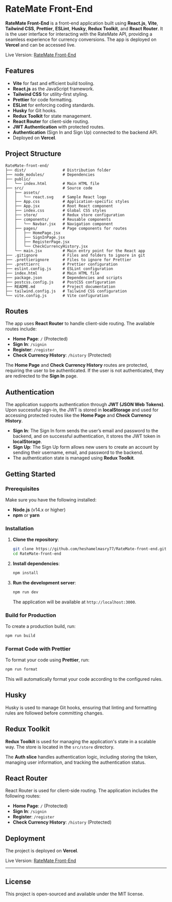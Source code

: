 
# RateMate Front-End

**RateMate Front-End** is a front-end application built using **React.js**, **Vite**, **Tailwind CSS**, **Prettier**, **ESLint**, **Husky**, **Redux Toolkit**, and **React Router**. It is the user interface for interacting with the RateMate API, providing a seamless experience for currency conversions. The app is deployed on **Vercel** and can be accessed live.

Live Version: [RateMate Front-End](https://rate-mate-front-end.vercel.app)

## Features

- **Vite** for fast and efficient build tooling.
- **React.js** as the JavaScript framework.
- **Tailwind CSS** for utility-first styling.
- **Prettier** for code formatting.
- **ESLint** for enforcing coding standards.
- **Husky** for Git hooks.
- **Redux Toolkit** for state management.
- **React Router** for client-side routing.
- **JWT Authentication** with protected routes.
- **Authentication** (Sign In and Sign Up) connected to the backend API.
- Deployed on **Vercel**.

## Project Structure

```plaintext
RateMate-front-end/
├── dist/                # Distribution folder
├── node_modules/        # Dependencies
├── public/
│   └── index.html       # Main HTML file
├── src/                 # Source code
│   ├── assets/
│   │   └── react.svg    # Sample React logo
│   ├── App.css          # Application-specific styles
│   ├── App.jsx          # Root React component
│   ├── index.css        # Global CSS styles
│   ├── store/           # Redux store configuration
│   ├── components/      # Reusable components
│   │   └── Navbar.jsx   # Navigation component
│   ├── pages/           # Page components for routes
│   │   ├── HomePage.jsx
│   │   ├── SignInPage.jsx
│   │   ├── RegisterPage.jsx
│   │   └── CheckCurrencyHistory.jsx
│   └── main.jsx         # Main entry point for the React app
├── .gitignore           # Files and folders to ignore in git
├── .prettierignore      # Files to ignore for Prettier
├── .prettierrc          # Prettier configuration
├── eslint.config.js     # ESLint configuration
├── index.html           # Main HTML file
├── package.json         # Dependencies and scripts
├── postcss.config.js    # PostCSS configuration
├── README.md            # Project documentation
├── tailwind.config.js   # Tailwind CSS configuration
└── vite.config.js       # Vite configuration
```

## Routes

The app uses **React Router** to handle client-side routing. The available routes include:

- **Home Page**: `/` (Protected)
- **Sign In**: `/signin`
- **Register**: `/register`
- **Check Currency History**: `/history` (Protected)

The **Home Page** and **Check Currency History** routes are protected, requiring the user to be authenticated. If the user is not authenticated, they are redirected to the **Sign In** page.

## Authentication

The application supports authentication through **JWT (JSON Web Tokens)**. Upon successful sign-in, the JWT is stored in **localStorage** and used for accessing protected routes like the **Home Page** and **Check Currency History**.

- **Sign In**: The Sign In form sends the user’s email and password to the backend, and on successful authentication, it stores the JWT token in **localStorage**.
- **Sign Up**: The Sign Up form allows new users to create an account by sending their username, email, and password to the backend.
- The authentication state is managed using **Redux Toolkit**.

## Getting Started

### Prerequisites

Make sure you have the following installed:

- **Node.js** (v14.x or higher)
- **npm** or **yarn**

### Installation

1. **Clone the repository**:

   ```bash
   git clone https://github.com/heshamelmasry77/RateMate-front-end.git
   cd RateMate-front-end
   ```

2. **Install dependencies**:

   ```bash
   npm install
   ```

3. **Run the development server**:

   ```bash
   npm run dev
   ```

   The application will be available at `http://localhost:3000`.

### Build for Production

To create a production build, run:

```bash
npm run build
```

### Format Code with Prettier

To format your code using **Prettier**, run:

```bash
npm run format
```

This will automatically format your code according to the configured rules.

## Husky

Husky is used to manage Git hooks, ensuring that linting and formatting rules are followed before committing changes.

## Redux Toolkit

**Redux Toolkit** is used for managing the application's state in a scalable way. The store is located in the `src/store` directory.

The **Auth slice** handles authentication logic, including storing the token, managing user information, and tracking the authentication status.

## React Router

React Router is used for client-side routing. The application includes the following routes:

- **Home Page**: `/` (Protected)
- **Sign In**: `/signin`
- **Register**: `/register`
- **Check Currency History**: `/history` (Protected)

## Deployment

The project is deployed on **Vercel**.

Live Version: [RateMate Front-End](https://rate-mate-front-end.vercel.app)

---

## License

This project is open-sourced and available under the MIT license.
